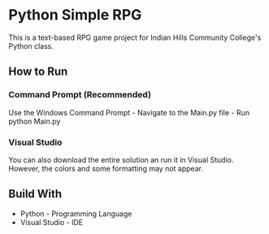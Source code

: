 # Python Simple RPG
This is a text-based RPG game project for Indian Hills Community College's Python class.

## How to Run
### Command Prompt (Recommended)
Use the Windows Command Prompt - Navigate to the Main.py file - Run python Main.py
### Visual Studio
You can also download the entire solution an run it in Visual Studio. However, the colors and some formatting may not appear.

## Build With
- Python - Programming Language
- Visual Studio - IDE
